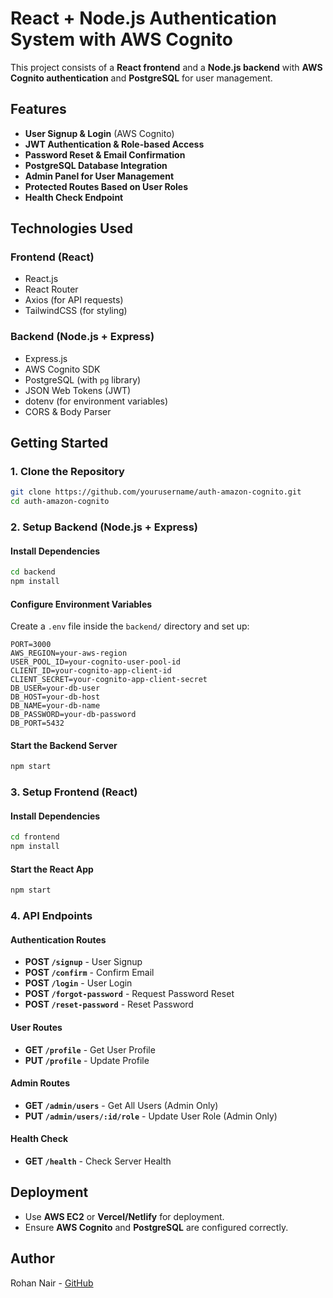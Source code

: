 # React + Node.js Authentication System with AWS Cognito

This project consists of a **React frontend** and a **Node.js backend** with **AWS Cognito authentication** and **PostgreSQL** for user management.

## Features
- **User Signup & Login** (AWS Cognito)
- **JWT Authentication & Role-based Access**
- **Password Reset & Email Confirmation**
- **PostgreSQL Database Integration**
- **Admin Panel for User Management**
- **Protected Routes Based on User Roles**
- **Health Check Endpoint**

## Technologies Used
### Frontend (React)
- React.js
- React Router
- Axios (for API requests)
- TailwindCSS (for styling)

### Backend (Node.js + Express)
- Express.js
- AWS Cognito SDK
- PostgreSQL (with `pg` library)
- JSON Web Tokens (JWT)
- dotenv (for environment variables)
- CORS & Body Parser

## Getting Started

### 1. Clone the Repository
```sh
git clone https://github.com/yourusername/auth-amazon-cognito.git
cd auth-amazon-cognito
```

### 2. Setup Backend (Node.js + Express)
#### Install Dependencies
```sh
cd backend
npm install
```

#### Configure Environment Variables
Create a `.env` file inside the `backend/` directory and set up:
```env
PORT=3000
AWS_REGION=your-aws-region
USER_POOL_ID=your-cognito-user-pool-id
CLIENT_ID=your-cognito-app-client-id
CLIENT_SECRET=your-cognito-app-client-secret
DB_USER=your-db-user
DB_HOST=your-db-host
DB_NAME=your-db-name
DB_PASSWORD=your-db-password
DB_PORT=5432
```

#### Start the Backend Server
```sh
npm start
```

### 3. Setup Frontend (React)
#### Install Dependencies
```sh
cd frontend
npm install
```

#### Start the React App
```sh
npm start
```

### 4. API Endpoints
#### Authentication Routes
- **POST `/signup`** - User Signup
- **POST `/confirm`** - Confirm Email
- **POST `/login`** - User Login
- **POST `/forgot-password`** - Request Password Reset
- **POST `/reset-password`** - Reset Password

#### User Routes
- **GET `/profile`** - Get User Profile
- **PUT `/profile`** - Update Profile

#### Admin Routes
- **GET `/admin/users`** - Get All Users (Admin Only)
- **PUT `/admin/users/:id/role`** - Update User Role (Admin Only)

#### Health Check
- **GET `/health`** - Check Server Health

## Deployment
- Use **AWS EC2** or **Vercel/Netlify** for deployment.
- Ensure **AWS Cognito** and **PostgreSQL** are configured correctly.


## Author
Rohan Nair - [GitHub](https://github.com/rohan0912)

